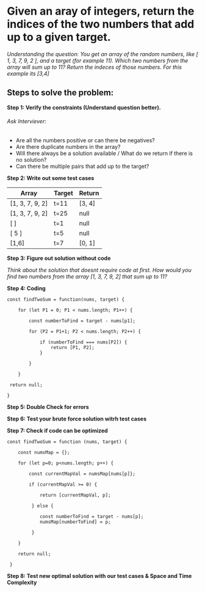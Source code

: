 # Given an aray of integers, return the indices of the two numbers that add up to a given target.

*Understanding the question: You get an array of the random numbers, like [ 1, 3, 7, 9, 2 ], and a target (for example 11). Which two numbers from the array will sum up to 11? Return the indeces of those numbers. For this example its [3,4]*

## Steps to solve the problem:

**Step 1: Verify the constraints (Understand question better).**

###### Ask Interviever:
* Are all the numbers positive or can there be negatives?
* Are there duplicate numbers in the array?
* Will there always be a solution available / What do we return if there is no solution?
* Can there be multiple pairs that add up to the target?

**Step 2: Write out some test cases**

Array | Target | Return
------|---------|--------------
[1, 3, 7, 9, 2] | t=11 | [3, 4]
[1, 3, 7, 9, 2] | t=25 | null
[ ] | t=1 | null
[ 5 ] | t=5 | null
[1,6] | t=7 | [0, 1]

**Step 3: Figure out solution without code**

*Think about the solution that doesnt require code at first. How would you find two numbers from the array [1, 3, 7, 9, 2] that sum up to 11?*

**Step 4: Coding**

    const findTwoSum = function(nums, target) {
    
        for (let P1 = 0; P1 < nums.length; P1++) {

            const numberToFind = target - nums[p1];

            for (P2 = P1+1; P2 < nums.length; P2++) {
            
                if (numberToFind === nums[P2]) {
                    return [P1, P2];
                }

            }

        }
        
     return null;
    
    }
    
**Step 5: Double Check for errors**

**Step 6: Test your brute force solution witrh test cases**

**Step 7: Check if code can be optimized**

    const findTwoSum = function (nums, target) {
    
        const numsMap = {};
        
        for (let p=0; p<nums.length; p++) {
        
            const currentMapVal = numsMap[nums[p]};
            
            if (currentMapVal >= 0) {
            
                return [currentMapVal, p];
                
             } else {
             
                const numberToFind = target - nums[p];   
                numsMap[numberToFind] = p;
             
             }
        
        }
        
        return null;
        
     }
     
**Step 8: Test new optimal solution with our test cases & Space and Time Complexity**

